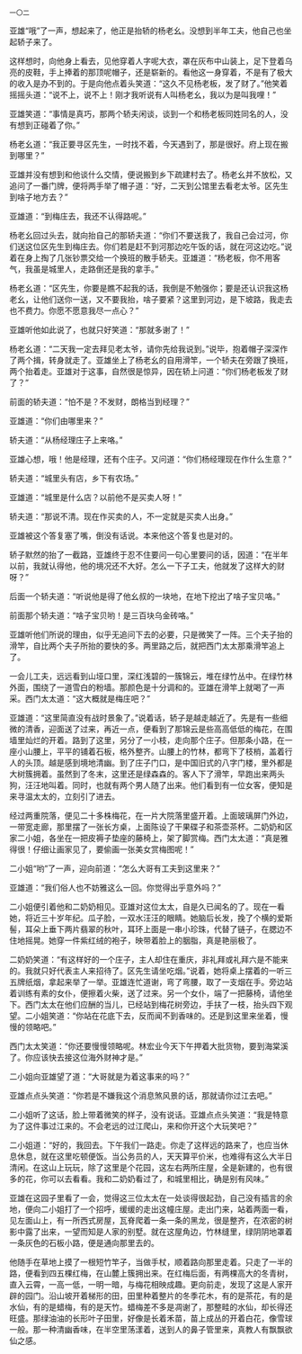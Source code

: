     一〇二 

   亚雄“哦”了一声，想起来了，他正是抬轿的杨老幺。没想到半年工夫，他自己也坐起轿子来了。

   这样想时，向他身上看去，见他穿着人字呢大衣，罩在灰布中山装上，足下登着乌亮的皮鞋，手上捧着的那顶呢帽子，还是崭新的。看他这一身穿着，不是有了极大的收入是办不到的。于是向他点着头笑道：“这久不见杨老板，发了财了。”他笑着摇摇头道：“说不上，说不上！刚才我听说有人叫杨老幺，我以为是叫我哩！”

   亚雄笑道：“事情是真巧，那两个轿夫闲谈，谈到一个和杨老板同姓同名的人，没有想到正碰着了你。”

   杨老幺道：“我正要寻区先生，一时找不着，今天遇到了，那是很好。府上现在搬到哪里？”

   亚雄并没有想到和他谈什么交情，便说搬到乡下疏建村去了。杨老幺并不放松，又追问了一番门牌，便将两手举了帽子道：“好，二天到公馆里去看老太爷。区先生到啥子地方去？”

   亚雄道：“到梅庄去，我还不认得路呢。”

   杨老幺回过头去，就向抬自己的那轿夫道：“你们不要送我了，我自己会过河，你们送这位区先生到梅庄去。你们若是赶不到河那边吃午饭的话，就在河这边吃。”说着在身上掏了几张钞票交给一个换班的散手轿夫。亚雄道：“杨老板，你不用客气，我虽是城里人，走路倒还是我的拿手。”

   杨老幺道：“区先生，你要是瞧不起我的话，我倒是不勉强你；要是还认识我这杨老幺，让他们送你一送，又不要我抬，啥子要紧？这里到河边，是下坡路，我走去也不费力。你愿不愿意我尽一点心？”

   亚雄听他如此说了，也就只好笑道：“那就多谢了！”

   杨老幺道：“二天我一定去拜见老太爷，请你先给我说到。”说毕，抱着帽子深深作了两个揖，转身就走了。亚雄坐上了杨老幺的自用滑竿，一个轿夫在旁跟了换班，两个抬着走。亚雄对于这事，自然很是惊异，因在轿上问道：“你们杨老板发了财了？”

   前面的轿夫道：“怕不是？不发财，朗格当到经理？”

   亚雄道：“你们由哪里来？”

   轿夫道：“从杨经理庄子上来咯。”

   亚雄心想，哦！他是经理，还有个庄子。又问道：“你们杨经理现在作什么生意？”

   轿夫道：“城里头有店，乡下有农场。”

   亚雄道：“城里是什么店？以前他不是买卖人呀！”

   轿夫道：“那说不清。现在作买卖的人，不一定就是买卖人出身。”

   亚雄被这个答复塞了嘴，倒没有话说。本来他这个答复也是对的。

   轿子默然的抬了一截路，亚雄终于忍不住要问一句心里要问的话，因道：“在半年以前，我就认得他，他的境况还不大好。怎么一下子工夫，他就发了这样大的财呀？”

   后面一个轿夫道：“听说他是得了他幺叔的一块地，在地下挖出了啥子宝贝咯。”

   前面那个轿夫道：“啥子宝贝哟！是三百块乌金砖咯。”

   亚雄听他们所说的理由，似乎无追问下去的必要，只是微笑了一阵。三个夫子抬的滑竿，自比两个夫子所抬的要快的多。两里路之后，就把西门太太那乘滑竿追上了。

   一会儿工夫，远远看到山垭口里，深红浅碧的一簇锦云，堆在绿竹丛中。在绿竹林外面，围绕了一道雪白的粉墙。那颜色是十分调和的。亚雄在滑竿上就喝了一声采。西门太太道：“这大概就是梅庄吧？”

   亚雄道：“这里简直没有战时景象了。”说着话，轿子是越走越近了。先是有一些细微的清香，迎面送了过来，再近一点，便看到了那锦云是些高高低低的梅花，在围墙里灿烂的开着。路到了这里，另分了一小枝，走向那个庄子。但那条小路，在一座小山腰上，平平的铺着石板，格外整齐。山腰上的竹林，都弯下了枝梢，盖着行人的头顶。越是感到境地清幽。到了庄子门口，是中国旧式的八字门楼，里外都是大树簇拥着。虽然到了冬末，这里还是绿森森的。客人下了滑竿，早跑出来两头狗，汪汪地叫着。同时，也就有两个男人随了出来。他们看到有一位女客，便知是来寻温太太的，立刻引了进去。

   经过两重院落，便见二十多株梅花，在一片大院落里盛开着。上面玻璃屏门外边，一带宽走廊，那里摆了一张长方桌，上面陈设了干果碟子和茶壶茶杯。二奶奶和区家二小姐，各坐在一把皮褥子垫座的藤椅上，架了脚赏梅。西门太太道：“真是雅得很！仔细让画家见了，要偷画一张美女赏梅图呢！”

   二小姐“哟”了一声，迎向前道：“怎么大哥有工夫到这里来？”

   亚雄道：“我们俗人也不妨雅这么一回。你觉得出乎意外吗？”

   二小姐便引着他和二奶奶相见。亚雄对这位太太，自是久已闻名的了。现在一看她，将近三十岁年纪。瓜子脸，一双水汪汪的眼睛。她脑后长发，挽了个横的爱斯髻，耳朵上垂下两片翡翠的秋叶，耳环上面是一串小珍珠，代替了链子，在腮边不住地摇晃。她穿一件紫红绒的袍子，映带着脸上的胭脂，真是艳丽极了。

   二奶奶笑道：“有这样好的一个庄子，主人却住在重庆，非礼拜或礼拜六是不能来的。我就只好代表主人来招待了。区先生请坐吃烟。”说着，她将桌上摆着的一听三五牌纸烟，拿起来举了一举。亚雄连忙道谢，弯了弯腰，取了一支烟在手。旁边站着训练有素的女仆，便擦着火柴，送了过来。另一个女仆，端了一把藤椅，请他坐下。西门太太在他们应酬的当儿，已经站到梅花树旁边，手扶了一枝，抬头四下观望。二小姐笑道：“你站在花底下去，反而闻不到香味的。还是到这里来坐着，慢慢的领略吧。”

   西门太太笑道：“你还要慢慢领略呢。林宏业今天下午押着大批货物，要到海棠溪了。你应该快去接这位海外财神才是。”

   二小姐向亚雄望了道：“大哥就是为着这事来的吗？”

   亚雄点点头笑道：“你若是不嫌我这个消息煞风景的话，那就请你过江去吧。”

   二小姐听了这话，脸上带着微笑的样子，没有说话。亚雄点点头笑道：“我是特意为了这件事过江来的。不会老远的过江爬山，来和你开这个大玩笑吧？”

   二小姐道：“好的，我回去。下午我们一路走。你走了这样远的路来了，也应当休息休息，就在这里吃顿便饭。当公务员的人，天天算平价米，也难得有这么大半日清闲。在这山上玩玩，除了这里是个花园，这左右两所庄屋，全是新建的，也有很多的花，你可以去看看。我和二奶奶看过了，和城里相比，确是别有风味。”

   亚雄在这园子里看了一会，觉得这三位太太在一处谈得很起劲，自己没有插言的余地，便向二小姐打了一个招呼，缓缓的走出这幢庄屋。走出门来，站着两面一看，见左面山上，有一所西式房屋，瓦脊爬着一条一条的黑龙，很是整齐，在浓密的树影中露了出来，一望而知是人家的别墅。就在这屋角边，竹林缝里，绿阴阴地罩着一条灰色的石板小路，便是通向那里去的。

   他随手在草地上摸了一根短竹竿子，当做手杖，顺着路向那里走着。只走了一半的路，便看到四五棵红梅，在山麓上簇拥出来。在红梅后面，有两棵高大的冬青树，直入云霄，一高一低，一明一暗，与梅花相映成趣。更向前走，发现了这是人家开辟的园门。沿山坡开着梯形的田，田里种着整片的冬季花木，有的是茶花，有的是水仙，有的是蜡梅，有的是天竹。蜡梅差不多是凋谢了，那整畦的水仙，却长得还旺盛。那绿油油的长形叶子田里，好像是长着禾苗，苗上成丛的开着白花，像雪球一般。那一种清幽香味，在半空里荡漾着，送到人的鼻子管里来，真教人有飘飘欲仙之感。


